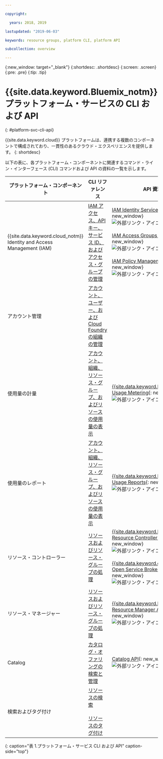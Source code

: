 ```yaml
---

copyright:

  years: 2018, 2019

lastupdated: "2019-06-03"

keywords: resource groups, platform CLI, platform API

subcollection: overview

---
```


{:new_window: target="_blank"}
{:shortdesc: .shortdesc}
{:screen: .screen}
{:pre: .pre}
{:tip: .tip}

# {{site.data.keyword.Bluemix_notm}} プラットフォーム・サービスの CLI および API
{: #platform-svc-cli-api}

{{site.data.keyword.cloud}} プラットフォームは、連携する複数のコンポーネントで構成されており、一貫性のあるクラウド・エクスペリエンスを提供します。
{: shortdesc}

以下の表に、各プラットフォーム・コンポーネントに関連するコマンド・ライン・インターフェース (CLI) コマンドおよび API の資料の一覧を示します。

| プラットフォーム・コンポーネント | CLI リファレンス | API 資料 |
| ----- | ----- | ----- |
| {{site.data.keyword.cloud_notm}} Identity and Access Management (IAM) | [IAM アクセス、API キー、サービス ID、およびアクセス・グループの管理](/docs/cli/reference/ibmcloud?topic=cloud-cli-ibmcloud_commands_iam) | [IAM Identity Services API](https://console.cloud.ibm.com/apidocs/iam-identity-token-api){: new_window} ![外部リンク・アイコン](../icons/launch-glyph.svg "外部リンク・アイコン") <br><br>  [IAM Access Groups API](https://console.cloud.ibm.com/apidocs/iam-access-groups){: new_window} ![外部リンク・アイコン](../icons/launch-glyph.svg "外部リンク・アイコン") <br><br> [IAM Policy Management API](https://console.cloud.ibm.com/apidocs/iam-policy-management){: new_window} ![外部リンク・アイコン](../icons/launch-glyph.svg "外部リンク・アイコン") |
| アカウント管理 | [アカウント、ユーザー、および Cloud Foundry の組織の管理](/docs/cli/reference/ibmcloud?topic=cloud-cli-ibmcloud_commands_account) | |
| 使用量の計量 | [アカウント、組織、リソース・グループ、およびリソースの使用量の表示](/docs/cli/reference/ibmcloud?topic=cloud-cli-ibmcloud_billing) |  [{{site.data.keyword.Bluemix_notm}} Usage Metering](https://console.cloud.ibm.com/apidocs/usage-metering){: new_window} ![外部リンク・アイコン](../icons/launch-glyph.svg "外部リンク・アイコン") |
| 使用量のレポート |  [アカウント、組織、リソース・グループ、およびリソースの使用量の表示](/docs/cli/reference/ibmcloud?topic=cloud-cli-ibmcloud_billing) |  [{{site.data.keyword.Bluemix_notm}} Usage Reports](https://console.cloud.ibm.com/apidocs/metering-reporting){: new_window} ![外部リンク・アイコン](../icons/launch-glyph.svg "外部リンク・アイコン") |
| リソース・コントローラー | [リソースおよびリソース・グループの処理](/docs/cli/reference/ibmcloud?topic=cloud-cli-ibmcloud_commands_resource) | [{{site.data.keyword.Bluemix_notm}} Resource Controller API](https://console.cloud.ibm.com/apidocs/resource-controller){: new_window} ![外部リンク・アイコン](../icons/launch-glyph.svg "外部リンク・アイコン") <br><br> [{{site.data.keyword.cloud_notm}} Open Service Broker API](https://console.cloud.ibm.com/apidocs/ibm-cloud-osb-api){: new_window} ![外部リンク・アイコン](../icons/launch-glyph.svg "外部リンク・アイコン") |
| リソース・マネージャー | [リソースおよびリソース・グループの処理](/docs/cli/reference/ibmcloud?topic=cloud-cli-ibmcloud_commands_resource) | [{{site.data.keyword.Bluemix_notm}} Resource Manager API](https://console.cloud.ibm.com/apidocs/resource-manager){: new_window} ![外部リンク・アイコン](../icons/launch-glyph.svg "外部リンク・アイコン") |
| Catalog | [カタログ・オファリングの検索と管理](/docs/cli/reference/ibmcloud?topic=cloud-cli-ibmcloud_catalog) | [Catalog API](https://console.cloud.ibm.com/apidocs/globalcatalog){: new_window} ![外部リンク・アイコン](../icons/launch-glyph.svg "外部リンク・アイコン") |
| 検索およびタグ付け | [リソースの検索](/docs/cli/reference/ibmcloud?topic=cloud-cli-ibmcloud_commands_resource#ibmcloud_resource_search) <br><br>  [リソースのタグ付け](/docs/cli/reference/ibmcloud?topic=cloud-cli-ibmcloud_commands_resource#ibmcloud_resource_tags) | |
{: caption="表 1.プラットフォーム・サービス CLI および API" caption-side="top"}


